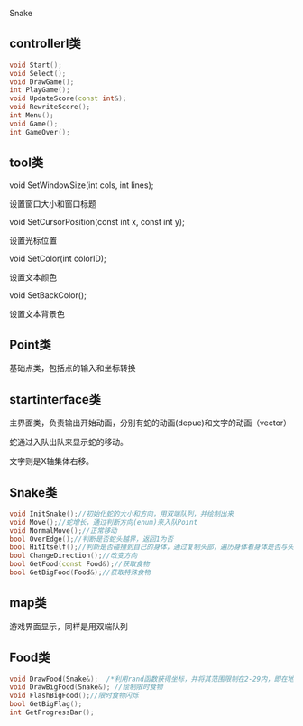 Snake

## controllerl类

```C++
void Start();
void Select();
void DrawGame();
int PlayGame();
void UpdateScore(const int&);
void RewriteScore();
int Menu();
void Game();
int GameOver();
```
## tool类

void SetWindowSize(int cols, int lines);

设置窗口大小和窗口标题

void SetCursorPosition(const int x, const int y);

设置光标位置

void SetColor(int colorID);

设置文本颜色

void SetBackColor();

设置文本背景色



## Point类

基础点类，包括点的输入和坐标转换



## startinterface类

主界面类，负责输出开始动画，分别有蛇的动画(depue)和文字的动画（vector）

蛇通过入队出队来显示蛇的移动。

文字则是X轴集体右移。



## Snake类

```c++
void InitSnake();//初始化蛇的大小和方向，用双端队列，并绘制出来
void Move();//蛇增长，通过判断方向(enum)来入队Point
void NormalMove();//正常移动
bool OverEdge();//判断是否蛇头越界，返回1为否
bool HitItself();//判断是否碰撞到自己的身体，通过复制头部，遍历身体看身体是否与头部重合
bool ChangeDirection();//改变方向
bool GetFood(const Food&);//获取食物
bool GetBigFood(Food&);//获取特殊食物
```
## map类

游戏界面显示，同样是用双端队列



## Food类

```C++
void DrawFood(Snake&);	/*利用rand函数获得坐标，并将其范围限制在2-29内，即在地图内，如果获得的坐标与蛇身重叠，则重新获取。同时每5颗食物就出现一颗限时食物*/
void DrawBigFood(Snake&); //绘制限时食物
void FlashBigFood();//限时食物闪烁
bool GetBigFlag();
int GetProgressBar();
```







































